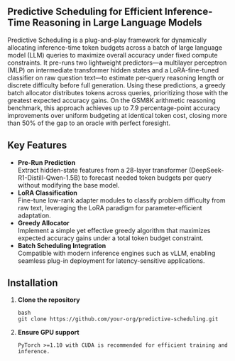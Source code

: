 ## Predictive Scheduling for Efficient Inference-Time Reasoning in Large Language Models
Predictive Scheduling is a plug-and-play framework for dynamically allocating inference-time token budgets across a batch of large language model (LLM) queries to maximize overall accuracy under fixed compute constraints. It pre-runs two lightweight predictors—a multilayer perceptron (MLP) on intermediate transformer hidden states and a LoRA-fine-tuned classifier on raw question text—to estimate per-query reasoning length or discrete difficulty before full generation. Using these predictions, a greedy batch allocator distributes tokens across queries, prioritizing those with the greatest expected accuracy gains. On the GSM8K arithmetic reasoning benchmark, this approach achieves up to 7.9 percentage-point accuracy improvements over uniform budgeting at identical token cost, closing more than 50% of the gap to an oracle with perfect foresight.

## Key Features  
- **Pre-Run Prediction**  
  Extract hidden-state features from a 28-layer transformer (DeepSeek-R1-Distill-Qwen-1.5B) to forecast needed token budgets per query without modifying the base model.  
- **LoRA Classification**  
  Fine-tune low-rank adapter modules to classify problem difficulty from raw text, leveraging the LoRA paradigm for parameter-efficient adaptation.  
- **Greedy Allocator**  
  Implement a simple yet effective greedy algorithm that maximizes expected accuracy gains under a total token budget constraint.  
- **Batch Scheduling Integration**  
  Compatible with modern inference engines such as vLLM, enabling seamless plug-in deployment for latency-sensitive applications.

## Installation  
1. **Clone the repository**    
   ```
   bash
   git clone https://github.com/your-org/predictive-scheduling.git
   ```
2. **Ensure GPU support**   
    ```
    PyTorch >=1.10 with CUDA is recommended for efficient training and inference.
    ```
